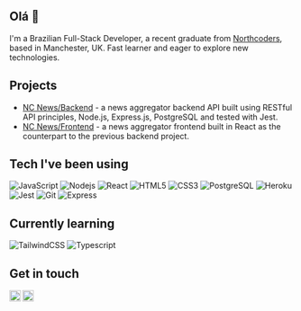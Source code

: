 ## Olá 👋 ##

I'm a Brazilian Full-Stack Developer, a recent graduate from [Northcoders](https://northcoders.com/), based in Manchester, UK. Fast learner and eager to explore new technologies.

## Projects ##

- [NC News/Backend](https://github.com/ismaelpaul/be-nc-news) - a news aggregator backend API built using RESTful API principles, Node.js, Express.js, PostgreSQL and tested with Jest.
- [NC News/Frontend](https://github.com/ismaelpaul/fe-nc-news) - a news aggregator frontend built in React as the counterpart to the previous backend project.

## Tech I've been using ##

![JavaScript](https://img.shields.io/badge/-JavaScript-black?style=flat-square&logo=javascript)
![Nodejs](https://img.shields.io/badge/-Nodejs-black?style=flat-square&logo=Node.js)
![React](https://img.shields.io/badge/-React-black?style=flat-square&logo=react)
![HTML5](https://img.shields.io/badge/-HTML5-E34F26?style=flat-square&logo=html5&logoColor=white)
![CSS3](https://img.shields.io/badge/-CSS3-1572B6?style=flat-square&logo=css3)
![PostgreSQL](https://img.shields.io/badge/-PostgreSQL-white?style=flat-square&logo=postgresql)
![Heroku](https://img.shields.io/badge/-Heroku-430098?style=flat-square&logo=heroku)
![Jest](https://img.shields.io/badge/-Jest-C21325?style=flat-square&logo=jest)
![Git](https://img.shields.io/badge/-Git-white?style=flat-square&logo=git)
![Express](https://img.shields.io/badge/-Express-black?style=flat-square&logo=express)

## Currently learning ##

![TailwindCSS](https://img.shields.io/badge/-TailwindCSS-black?style=flat-square&logo=tailwindcss)
![Typescript](https://img.shields.io/badge/-Typescript-black?style=flat-square&logo=typescript)


## Get in touch ##
<a href="https://linkedin.com/in/ismaelpaul">
  <img align="left" alt="Ismael's LinkedIn" width="20px" src="https://simpleicons.now.sh/linkedin/495f7e" />
 </a>
 
 <a href="mailto:ismaafp@gmail.com">
  <img align="left" alt="Ismael's Email" width="20px" src="https://simpleicons.vercel.app/gmail/EA4335" />
 </a>
 
<!--
**ismaelpaul/ismaelpaul** is a ✨ _special_ ✨ repository because its `README.md` (this file) appears on your GitHub profile.

Here are some ideas to get you started:

- 🔭 I’m currently working on ...
- 🌱 I’m currently learning ...
- 👯 I’m looking to collaborate on ...
- 🤔 I’m looking for help with ...
- 💬 Ask me about ...
- 📫 How to reach me: ...
- 😄 Pronouns: ...
- ⚡ Fun fact: ...
-->

